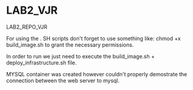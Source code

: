 # LAB2_VJR
LAB2_REPO_VJR

For using  the . SH scripts don't forget to use something like: chmod +x build_image.sh to grant the necessary permissions.

In order to run we just need to execute the build_image.sh +  deploy_infrastructure.sh file.


MYSQL container was created however couldn't properly demostrate the connection between the web server to mysql.


